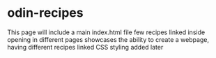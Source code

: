 # odin-recipes

This page will include a main index.html file
few recipes linked inside opening in different pages
showcases the ability to create a webpage, 
having different recipes linked
CSS styling added later
